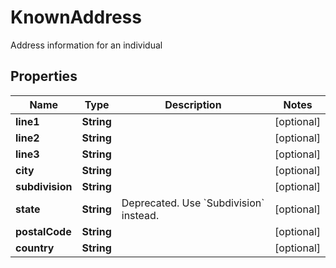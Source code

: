 

# KnownAddress

Address information for an individual

## Properties

| Name | Type | Description | Notes |
|------------ | ------------- | ------------- | -------------|
|**line1** | **String** |  |  [optional] |
|**line2** | **String** |  |  [optional] |
|**line3** | **String** |  |  [optional] |
|**city** | **String** |  |  [optional] |
|**subdivision** | **String** |  |  [optional] |
|**state** | **String** | Deprecated. Use &#x60;Subdivision&#x60; instead. |  [optional] |
|**postalCode** | **String** |  |  [optional] |
|**country** | **String** |  |  [optional] |



